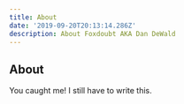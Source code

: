 ```yaml
---
title: About
date: '2019-09-20T20:13:14.286Z'
description: About Foxdoubt AKA Dan DeWald
---
```


## About

You caught me! I still have to write this.
